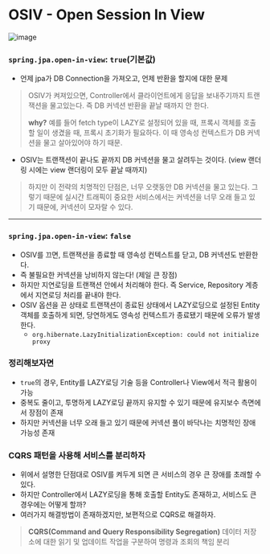 # OSIV - Open Session In View

![image](https://github.com/Longstick0/TIL/assets/69510442/20bd820d-ea72-4580-b167-2a0ea45c2164)

### ```spring.jpa.open-in-view```: ```true```(기본값)

- 언제 jpa가 DB Connection을 가져오고, 언제 반환을 할지에 대한 문제

> OSIV가 켜져있으면, Controller에서 클라이언트에게 응답을 보내주기까지 트랜잭션을 물고있는다. 즉 DB 커넥션 반환을 끝날 때까지 안 한다.
> 
> **why?** 예를 들어 fetch type이 LAZY로 설정되어 있을 때, 프록시 객체를 호출할 일이 생겼을 때, 프록시 초기화가 필요하다. 이 때 영속성 컨텍스트가 DB 커넥션을 물고 살아있어야 하기 때문.

- OSIV는 트랜잭션이 끝나도 끝까지 DB 커넥션을 물고 살려두는 것이다. (view 랜더링 시에는 view 랜더링이 모두 끝날 때까지)

> 하지만 이 전략의 치명적인 단점은, 너무 오랫동안 DB 커넥션을 물고 있는다. 그렇기 때문에 실시간 트래픽이 중요한 서비스에서는 커넥션을 너무 오래 들고 있기 때문에, 커넥션이 모자랄 수 있다.

---
### ```spring.jpa.open-in-view```: ```false```
- OSIV를 끄면, 트랜잭션을 종료할 때 영속성 컨텍스트를 닫고, DB 커넥션도 반환한다.
- 즉 불필요한 커넥션을 낭비하지 않는다! (제일 큰 장점)
- 하지만 지연로딩을 트랜잭션 안에서 처리해야 한다. 즉 Service, Repository 계층에서 지연로딩 처리를 끝내야 한다.
- OSIV 옵션을 끈 상태로 트랜잭션이 종료된 상태에서 LAZY로딩으로 설정된 Entity 객체를 호출하게 되면, 당연하게도 영속성 컨텍스트가 종료됐기 때문에 오류가 발생한다.
  - ```org.hibernate.LazyInitializationException: could not initialize proxy```

### 정리해보자면
- ```true```의 경우, Entity를 LAZY로딩 기술 등을 Controller나 View에서 적극 활용이 가능
- 중복도 줄이고, 투명하게 LAZY로딩 끝까지 유지할 수 있기 때문에 유지보수 측면에서 장점이 존재
- 하지만 커넥션을 너무 오래 들고 있기 때문에 커넥션 풀이 바닥나는 치명적인 장애 가능성 존재

### CQRS 패턴을 사용해 서비스를 분리하자
- 위에서 설명한 단점대로 OSIV를 켜두게 되면 큰 서비스의 경우 큰 장애를 초래할 수 있다.
- 하지만 Controller에서 LAZY로딩을 통해 호출할 Entity도 존재하고, 서비스도 큰 경우에는 어떻게 할까?
- 여러가지 해결방법이 존재하겠지만, 보편적으로 CQRS로 해결하자.
> **CQRS(Command and Query Responsibility Segregation)**
> 데이터 저장소에 대한 읽기 및 업데이트 작업을 구분하여 명령과 조회의 책임 분리


